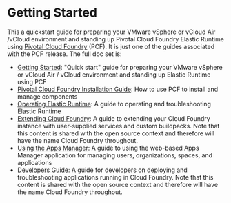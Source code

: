 Getting Started
====

This a quickstart guide for preparing your VMware vSphere or vCloud Air /vCloud environment and standing up Pivotal Cloud Foundry Elastic Runtime using [Pivotal Cloud Foundry](https://network.pivotal.io/products/pivotal-cf) (PCF). It is just one of the guides associated with the PCF release. The full doc set is:

*  [Getting Started](https://github.com/pivotal-cf/docs-pcf-gsg): "Quick start" guide for preparing your VMware vSphere or vCloud Air / vCloud environment and standing up Elastic Runtime using PCF
*  [Pivotal Cloud Foundry Installation Guide](https://github.com/pivotal-cf/pcf-docs): How to use PCF to install and manage components
*  [Operating Elastic Runtime](https://github.com/pivotal-cf/docs-ops-guide): A guide to operating and troubleshooting Elastic Runtime
*  [Extending Cloud Foundry](https://github.com/cloudfoundry/docs-extend-cloudfoundry): A guide to extending your Cloud Foundry instance with user-supplied services and custom buildpacks. Note that this content is shared with the open source context and therefore will have the name Cloud Foundry throughout.
*  [Using the Apps Manager](https://github.com/pivotal-cf/docs-pivotalcf-console): A guide to using the web-based Apps Manager application for managing users, organizations, spaces, and applications
*  [Developers Guide](https://github.com/cloudfoundry/docs-dev-guide): A guide for developers on deploying and troubleshooting applications running in Cloud Foundry. Note that this content is shared with the open source context and therefore will have the name Cloud Foundry throughout.


